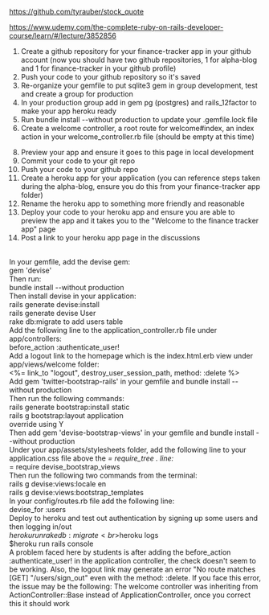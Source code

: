 https://github.com/tyrauber/stock_quote

https://www.udemy.com/the-complete-ruby-on-rails-developer-course/learn/#/lecture/3852856

1. Create a github repository for your finance-tracker app in your github account (now you should have two github repositories, 1 for alpha-blog and 1 for finance-tracker in your github profile)
2. Push your code to your github repository so it's saved
3. Re-organize your gemfile to put sqlite3 gem in group development, test and create a group for production
4. In your production group add in gem pg (postgres) and rails_12factor to make your app heroku ready
5. Run bundle install --without production to update your .gemfile.lock file
6. Create a welcome controller, a root route for welcome#index, an index action in your welcome_controller.rb file (should be empty at this time)
<!-- 7. Create a welcome folder under your app/views/ folder and within the folder create an index.html.erb file and fill it in with <h1>Welcome to the finance tracker app</h1> -->
8. Preview your app and ensure it goes to this page in local development
9. Commit your code to your git repo
10. Push your code to your github repo
11. Create a heroku app for your application (you can reference steps taken during the alpha-blog, ensure you do this from your finance-tracker app folder)
12. Rename the heroku app to something more friendly and reasonable
13. Deploy your code to your heroku app and ensure you are able to preview the app and it takes you to the "Welcome to the finance tracker app" page
14. Post a link to your heroku app page in the discussions

<br>In your gemfile, add the devise gem:
<br>gem 'devise'
<br>Then run:
<br>bundle install --without production
<br>Then install devise in your application:
<br>rails generate devise:install
<br>rails generate devise User
<br>rake db:migrate to add users table
<br>Add the following line to the application_controller.rb file under app/controllers:
<br>before_action :authenticate_user!
<br>Add a logout link to the homepage which is the index.html.erb view under app/views/welcome folder:
<br><%= link_to "logout", destroy_user_session_path, method: :delete %>
<br>Add gem 'twitter-bootstrap-rails' in your gemfile and bundle install --without production
<br>Then run the following commands:
<br>rails generate bootstrap:install static
<br>rails g bootstrap:layout application
<br>override using Y
<br>Then add gem 'devise-bootstrap-views' in your gemfile and bundle install --without production
<br>Under your app/assets/stylesheets folder, add the following line to your application.css file above the *= require_tree . line:
<br>*= require devise_bootstrap_views
<br>Then run the following two commands from the terminal:
<br>rails g devise:views:locale en
<br>rails g devise:views:bootstrap_templates
<br>In your config/routes.rb file add the following line:
<br>devise_for :users
<br>Deploy to heroku and test out authentication by signing up some users and then logging in/out
<br>$heroku run rake db:migrate
<br>$heroku logs
<br>$heroku run rails console
<br>A problem faced here by students is after adding the before_action :authenticate_user! in the application controller, the check doesn't seem to be working. Also, the logout link may generate an error "No route matches [GET] "/users/sign_out" even with the method: :delete. If you face this error, the issue may be the following: The welcome controller was inheriting from ActionController::Base instead of ApplicationController, once you correct this it should work
<br>
